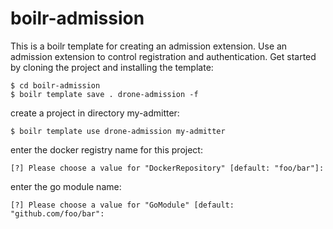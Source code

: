 # boilr-admission

This is a boilr template for creating an admission extension. Use an admission extension to control registration and authentication. Get started by cloning the project and installing the template:

```console
$ cd boilr-admission
$ boilr template save . drone-admission -f
```

create a project in directory my-admitter:

```console
$ boilr template use drone-admission my-admitter
```

enter the docker registry name for this project:

```text
[?] Please choose a value for "DockerRepository" [default: "foo/bar"]:
```

enter the go module name:

```text
[?] Please choose a value for "GoModule" [default: "github.com/foo/bar":
```
